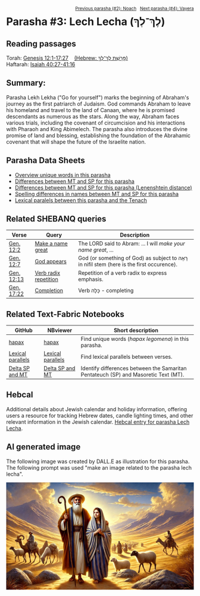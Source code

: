 <span style="float: right;"><sup><a href="../02%20-%20Noach">Previous parasha (#2): Noach</a> &nbsp;&nbsp;<a href="../04%20-%20Vayera">Next parasha (#4): Vayera</a></sup></span>
# Parasha&nbsp;#3: Lech Lecha (לֶךְ־לְךָ) <a name="start"></a> 

## Reading passages

Torah: <a href="https://www.stepbible.org/?q=version=NASB2020|reference=Gen.12:1-17:27&options=HNVUG" target="_blank">Genesis 12:1-17:27</a> &nbsp;&nbsp; <a href="https://tikkun.io/#/p/lech-lecha" target="_blank">(Hebrew: פָּרָשַׁת לֶךְ־לְךָ֛)</a><br>
Haftarah: <a href="https://www.stepbible.org/?q=version=NASB2020|reference=Isa.40:27-41:16&options=HNVUG" target="_blank">Isaiah 40:27-41:16</a>

## Summary:

Parasha Lekh Lekha ("Go for yourself") marks the beginning of Abraham's journey as the first patriarch of Judaism. God commands Abraham to leave his homeland and travel to the land of Canaan, where he is promised descendants as numerous as the stars. Along the way, Abraham faces various trials, including the covenant of circumcision and his interactions with Pharaoh and King Abimelech. The parasha also introduces the divine promise of land and blessing, establishing the foundation of the Abrahamic covenant that will shape the future of the Israelite nation.

## Parasha Data Sheets

<ul><li><a href="https://tonyjurg.github.io/Parashot/WeeklyParasha/03%20-%20Lech%20Lecha/hapax_legomena(Lech_Lecha).html" target="_blank">Overview unique words in this parasha</a>
</li><li><a href="https://tonyjurg.github.io/Parashot/WeeklyParasha/03%20-%20Lech%20Lecha/differences_MT_SP(Lech_Lecha).html" target="_blank">Differences between MT and SP for this parasha</a>
</li><li><a href="https://tonyjurg.github.io/Parashot/WeeklyParasha/03%20-%20Lech%20Lecha/levenshtein_differences_MT_SP(Lech_Lecha).html" target="_blank">Differences between MT and SP for this parasha (Lenenshtein distance)</a>
</li><li><a href="https://tonyjurg.github.io/Parashot/WeeklyParasha/03%20-%20Lech%20Lecha/spelling_differences_SP_MT(Lech_Lecha).html" target="_blank">Spelling differences in names between MT and SP for this parasha</a>
</li><li><a href="https://tonyjurg.github.io/Parashot/WeeklyParasha/03%20-%20Lech%20Lecha/lexical_parallels(Lech_Lecha).html" target="_blank">Lexical paralels between this parasha and the Tenach</a>
</li></ul>

## Related SHEBANQ queries

Verse | Query | Description
--- | --- | ---
<a href="https://www.stepbible.org/?q=version=NASB2020\|reference=Gen.12:2&options=HNVUG" target="_blank">Gen. 12:2</a> | <a href="https://shebanq.ancient-data.org/hebrew/text?iid=6287&version=2021&page=1&mr=r&qw=q" target="_blank">Make a name great</a> | The LORD said to Abram: ... I will *make your name great*, ...
<a href="https://www.stepbible.org/?q=version=NASB2020\|reference=Gen.12:7&options=HNVUG" target="_blank">Gen. 12:7</a> | <a href="https://shebanq.ancient-data.org/hebrew/text?iid=6876&version=2021&page=1&mr=r&qw=q" target="_blank">God appears</a> | God (or something of God) as subject to רָאָה in nifil stem (here is the first occurence).
<a href="https://www.stepbible.org/?q=version=NASB2020\|reference=Gen.12:13&options=HNVUG" target="_blank">Gen. 12:13</a> | <a href="https://shebanq.ancient-data.org/hebrew/text?iid=6089&version=2021&page=1&mr=r&qw=q" target="_blank">Verb radix repetition</a> | Repetition of a verb radix to express emphasis.
<a href="https://www.stepbible.org/?q=version=NASB2020\|reference=Gen.17:22&options=HNVUG" target="_blank">Gen. 17:22</a> | <a href="https://shebanq.ancient-data.org/hebrew/text?iid=6306&version=2021&page=1&mr=r&qw=q" target="_blank">Completion</a> | Verb כָּלָה - completing

## Related Text-Fabric Notebooks

GitHub | NBviewer | Short description
---|---|---
<a href="https://github.com/tonyjurg/Parashot/blob/main/WeeklyParasha/03%20-%20Lech%20Lecha/hapax.ipynb" target="_blank">hapax</a> | <a href="https://nbviewer.org/github/tonyjurg/Parashot/blob/main/WeeklyParasha/03%20-%20Lech%20Lecha/hapax.ipynb" target="_blank">hapax</a> | Find unique words (*hapax legomena*) in this parasha.
<a href="https://github.com/tonyjurg/Parashot/blob/main/WeeklyParasha/03%20-%20Lech%20Lecha/lexical_parallels.ipynb" target="_blank">Lexical parallels</a> | <a href="https://nbviewer.org/github/tonyjurg/Parashot/blob/main/WeeklyParasha/03%20-%20Lech%20Lecha/lexical_parallels.ipynb" target="_blank">Lexical parallels</a>| Find lexical parallels between verses.
<a href="https://github.com/tonyjurg/Parashot/blob/main/WeeklyParasha/03%20-%20Lech%20Lecha/delta_mt_and_sp.ipynb" target="_blank">Delta SP and MT</a> | <a href="https://nbviewer.org/github/tonyjurg/Parashot/blob/main/WeeklyParasha/03%20-%20Lech%20Lecha/delta_mt_and_sp.ipynb" target="_blank">Delta SP and MT</a>| Identify differences between the Samaritan Pentateuch (SP) and Masoretic Text (MT).

## Hebcal

Additional details about Jewish calendar and holiday information, offering users a resource for tracking Hebrew dates, candle lighting times, and other relevant information in the Jewish calendar. <a href="https://www.hebcal.com/sedrot/lech-lecha" target="_blank">Hebcal entry for parasha Lech Lecha</a>.

## AI generated image

The following image was created by DALL.E as illustration for this parasha. The following prompt was used "make an image related to the parasha lech lecha".

<img src="images/DALL_E_Torah_portion_Lech_Lecha.jpg">
